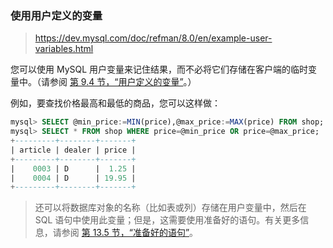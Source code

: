 ### 使用用户定义的变量

> https://dev.mysql.com/doc/refman/8.0/en/example-user-variables.html

您可以使用 MySQL 用户变量来记住结果，而不必将它们存储在客户端的临时变量中。（请参阅 [第 9.4 节，“用户定义的变量”](https://dev.mysql.com/doc/refman/8.0/en/user-variables.html)。）

例如，要查找价格最高和最低的商品，您可以这样做：

```sql
mysql> SELECT @min_price:=MIN(price),@max_price:=MAX(price) FROM shop;
mysql> SELECT * FROM shop WHERE price=@min_price OR price=@max_price;
+---------+--------+-------+
| article | dealer | price |
+---------+--------+-------+
|    0003 | D      |  1.25 |
|    0004 | D      | 19.95 |
+---------+--------+-------+
```

> 还可以将数据库对象的名称（比如表或列）存储在用户变量中，然后在 SQL 语句中使用此变量；但是，这需要使用准备好的语句。有关更多信息，请参阅 [第 13.5 节，“准备好的语句”](https://dev.mysql.com/doc/refman/8.0/en/sql-prepared-statements.html)。
